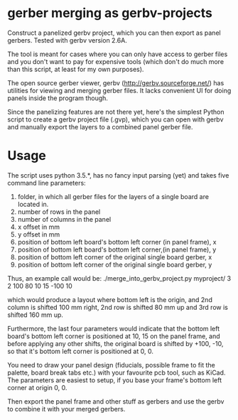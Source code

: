 # gerber merging as gerbv-projects
Construct a panelized gerbv project, which you can 
then export as panel gerbers. Tested with gerbv 
version 2.6A.

The tool is meant for cases where you can only have 
access to gerber files and you don't want to pay for 
expensive tools (which don't do much more than this 
script, at least for my own purposes).

The open source gerber viewer, gerbv 
(http://gerbv.sourceforge.net/) has utilities for 
viewing and merging gerber files. It lacks convenient
UI for doing panels inside the program though.

Since the panelizing features are not there yet, 
here's the simplest Python script to create a gerbv 
project file (.gvp), which you can open with gerbv 
and manually export the layers to a combined panel 
gerber file.

# Usage
The script uses python 3.5.*, has no fancy input 
parsing (yet) and takes five command line parameters:

1. folder, in which all gerber files for the layers 
of a single board are located in.
2. number of rows in the panel
3. number of columns in the panel
4. x offset in mm
5. y offset in mm
6. position of bottom left board's bottom left corner (in panel frame), x
7. position of bottom left board's bottom left corner,(in panel frame), y
8. position of bottom left corner of the original single board gerber, x
9. position of bottom left corner of the original single board gerber, y

Thus, an example call would be:
./merge_into_gerbv_project.py myproject/ 3 2 100 80 10 15 -100 10

which would produce a layout where bottom left is the 
origin, and 2nd column is shifted 100 mm right, 
2nd row is shifted 80 mm up and 3rd row is shifted 
160 mm up.

Furthermore, the last four parameters would indicate 
that the bottom left board's bottom left corner is 
positioned at 10, 15 on the panel frame, and before 
applying any other shifts, the original board is 
shifted by +100, -10, so that it's bottom left corner
is positioned at 0, 0.

You need to draw your panel design (fiducials, possible 
frame to fit the palette, board break tabs etc.) with 
your favourite pcb tool, such as KiCad. The parameters
are easiest to setup, if you base your frame's bottom left
corner at origin 0, 0.

Then export the panel frame and other stuff as gerbers 
and use the gerbv to combine it with your merged 
gerbers.
